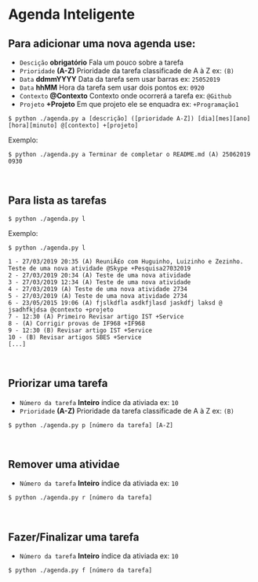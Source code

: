 # Agenda Inteligente

## Para adicionar uma nova agenda use:
* `Descição` **obrigatório** Fala um pouco sobre a tarefa
* `Prioridade` **(A-Z)** Prioridade da tarefa classificade de A à Z ex: `(B)`
* `Data` **ddmmYYYY** Data da tarefa sem usar barras ex: `25052019`
* `Data` **hhMM** Hora da tarefa sem usar dois pontos ex: `0920`
* `Contexto` **@Contexto** Contexto onde ocorrerá a tarefa ex: `@Github`
* `Projeto` **+Projeto** Em que projeto ele se enquadra ex: `+Programação1`
```
$ python ./agenda.py a [descrição] ([prioridade A-Z]) [dia][mes][ano] [hora][minuto] @[contexto] +[projeto]
```

Exemplo:
```
$ python ./agenda.py a Terminar de completar o README.md (A) 25062019 0930
```
<br/>

## Para lista as tarefas
```
$ python ./agenda.py l
```

Exemplo:
```
$ python ./agenda.py l

1 - 27/03/2019 20:35 (A) ReuniÃ£o com Huguinho, Luizinho e Zezinho. Teste de uma nova atividade @Skype +Pesquisa27032019
2 - 27/03/2019 20:34 (A) Teste de uma nova atividade
3 - 27/03/2019 12:34 (A) Teste de uma nova atividade
4 - 27/03/2019 (A) Teste de uma nova atividade 2734
5 - 27/03/2019 (A) Teste de uma nova atividade 2734
6 - 23/05/2015 19:06 (A) fjslkdfla asdkfjlasd jaskdfj laksd @ jsadhfkjdsa @contexto +projeto
7 - 12:30 (A) Primeiro Revisar artigo IST +Service
8 - (A) Corrigir provas de IF968 +IF968
9 - 12:30 (B) Revisar artigo IST +Service
10 - (B) Revisar artigos SBES +Service
[...]
```
<br/>

## Priorizar uma tarefa
* `Número da tarefa` **Inteiro** índice da ativiada ex: `10`
* `Prioridade` **(A-Z)** Prioridade da tarefa classificade de A à Z ex: `(B)`
```
$ python ./agenda.py p [número da tarefa] [A-Z]
```
<br/>

## Remover uma atividae
* `Número da tarefa` **Inteiro** índice da ativiada ex: `10`
```
$ python ./agenda.py r [número da tarefa]
```
<br/>

## Fazer/Finalizar uma tarefa
* `Número da tarefa` **Inteiro** índice da ativiada ex: `10`
```
$ python ./agenda.py f [número da tarefa]
```
<br/>